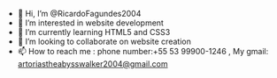 - 👋 Hi, I’m @RicardoFagundes2004
- 👀 I’m interested in website development
- 🌱 I’m currently learning HTML5 and CSS3
- 💞️ I’m looking to collaborate on website creation
- 📫 How to reach me : phone number:+55 53 99900-1246 , My gmail: artoriastheabysswalker2004@gmail.com

<!---
RicardoFagundes2004/RicardoFagundes2004 is a ✨ special ✨ repository because its `README.md` (this file) appears on your GitHub profile.
You can click the Preview link to take a look at your changes.
--->
